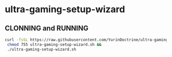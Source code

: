 # ultra-gaming-setup-wizard

## CLONNING and RUNNING

```sh
curl -fsSL https://raw.githubusercontent.com/YurinDoctrine/ultra-gaming-setup-wizard/main/ultra-gaming-setup-wizard.sh >ultra-gaming-setup-wizard.sh &&
 chmod 755 ultra-gaming-setup-wizard.sh &&
 ./ultra-gaming-setup-wizard.sh
```
